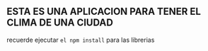 ## ESTA ES UNA APLICACION PARA TENER EL CLIMA DE UNA CIUDAD


recuerde ejecutar ```el npm install``` para las librerias 
